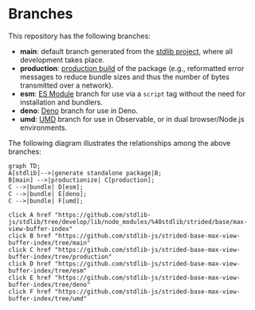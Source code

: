 <!--

@license Apache-2.0

Copyright (c) 2022 The Stdlib Authors.

Licensed under the Apache License, Version 2.0 (the "License");
you may not use this file except in compliance with the License.
You may obtain a copy of the License at

    http://www.apache.org/licenses/LICENSE-2.0

Unless required by applicable law or agreed to in writing, software
distributed under the License is distributed on an "AS IS" BASIS,
WITHOUT WARRANTIES OR CONDITIONS OF ANY KIND, either express or implied.
See the License for the specific language governing permissions and
limitations under the License.

-->

# Branches

This repository has the following branches:

-   **main**: default branch generated from the [stdlib project][stdlib-url], where all development takes place.
-   **production**: [production build][production-url] of the package (e.g., reformatted error messages to reduce bundle sizes and thus the number of bytes transmitted over a network).
-   **esm**: [ES Module][esm-url] branch for use via a `script` tag without the need for installation and bundlers.
-   **deno**: [Deno][deno-url] branch for use in Deno.
-   **umd**: [UMD][umd-url] branch for use in Observable, or in dual browser/Node.js environments.

The following diagram illustrates the relationships among the above branches:

```mermaid
graph TD;
A[stdlib]-->|generate standalone package|B;
B[main] -->|productionize| C[production];
C -->|bundle| D[esm];
C -->|bundle| E[deno];
C -->|bundle| F[umd];

click A href "https://github.com/stdlib-js/stdlib/tree/develop/lib/node_modules/%40stdlib/strided/base/max-view-buffer-index"
click B href "https://github.com/stdlib-js/strided-base-max-view-buffer-index/tree/main"
click C href "https://github.com/stdlib-js/strided-base-max-view-buffer-index/tree/production"
click D href "https://github.com/stdlib-js/strided-base-max-view-buffer-index/tree/esm"
click E href "https://github.com/stdlib-js/strided-base-max-view-buffer-index/tree/deno"
click F href "https://github.com/stdlib-js/strided-base-max-view-buffer-index/tree/umd"
```

[stdlib-url]: https://github.com/stdlib-js/stdlib/tree/develop/lib/node_modules/%40stdlib/strided/base/max-view-buffer-index
[production-url]: https://github.com/stdlib-js/strided-base-max-view-buffer-index/tree/production
[deno-url]: https://github.com/stdlib-js/strided-base-max-view-buffer-index/tree/deno
[umd-url]: https://github.com/stdlib-js/strided-base-max-view-buffer-index/tree/umd
[esm-url]: https://github.com/stdlib-js/strided-base-max-view-buffer-index/tree/esm